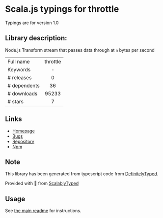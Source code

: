 
# Scala.js typings for throttle

Typings are for version 1.0

## Library description:
Node.js Transform stream that passes data through at `n` bytes per second

|                    |                 |
| ------------------ | :-------------: |
| Full name          | throttle |
| Keywords           | - |
| # releases         | 0 |
| # dependents       | 36 |
| # downloads        | 95233 |
| # stars            | 7 |

## Links
- [Homepage](https://github.com/TooTallNate/node-throttle#readme)
- [Bugs](https://github.com/TooTallNate/node-throttle/issues)
- [Repository](https://github.com/TooTallNate/node-throttle)
- [Npm](https://www.npmjs.com/package/throttle)
    


## Note
This library has been generated from typescript code from [DefinitelyTyped](https://definitelytyped.org).

Provided with :purple_heart: from [ScalablyTyped](https://github.com/oyvindberg/ScalablyTyped)

## Usage
See [the main readme](../../readme.md) for instructions.


